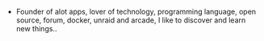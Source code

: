 - Founder of alot apps, lover of technology, programming language, open source, forum, docker, unraid and arcade, I like to discover and learn new things..
  <br>
















































































































































































































































































































































































































































































































































































































































